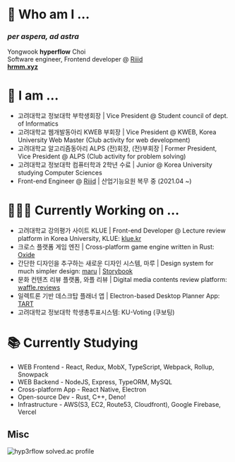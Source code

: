 # 🌱 Who am I ...
### ***per aspera, ad astra***  
Yongwook **hyperflow** Choi  
Software engineer, Frontend developer @ [Riiid](https://www.riiid.co/en/main)  
**[hrmm.xyz](https://hyperflow.dev/about)**  

# 🤔 I am ...
- 고려대학교 정보대학 부학생회장 | Vice President @ Student council of dept. of Informatics
- 고려대학교 웹개발동아리 KWEB 부회장 | Vice President @ KWEB, Korea University Web Master (Club activity for web development)
- 고려대학교 알고리즘동아리 ALPS (전)회장, (전)부회장 | Former President, Vice President @ ALPS (Club activity for problem solving)
- 고려대학교 정보대학 컴퓨터학과 2학년 수료 | Junior @ Korea University studying Computer Sciences  
- Front-end Engineer @ [Riiid](https://www.riiid.co/en/main) | 산업기능요원 복무 중 (2021.04 ~)

# 👨🏻‍💻 Currently Working on ...
- 고려대학교 강의평가 사이트 KLUE | Front-end Developer @ Lecture review platform in Korea University, KLUE: [klue.kr](https://klue.kr/)
- 크로스 플랫폼 게임 엔진 | Cross-platform game engine written in Rust: [Oxide](https://github.com/utilForever/Oxide)  
- 간단한 디자인을 추구하는 새로운 디자인 시스템, 마루 | Design system for much simpler design: [maru](https://github.com/hyp3rflow/maru) | [Storybook](https://maru.vercel.app)
- 문화 컨텐츠 리뷰 플랫폼, 와플 리뷰 | Digital media contents review platform: [waffle.reviews](https://waffle.reviews)
- 일렉트론 기반 데스크탑 플래너 앱 | Electron-based Desktop Planner App: [TART](https://github.com/hyp3rflow/tart)
- 고려대학교 정보대학 학생총투표시스템: KU-Voting (쿠보팅)

# 📚 Currently Studying
- WEB Frontend - React, Redux, MobX, TypeScript, Webpack, Rollup, Snowpack
- WEB Backend - NodeJS, Express, TypeORM, MySQL
- Cross-platform App - React Native, Electron
- Open-source Dev - Rust, C++, Deno!
- Infrastructure - AWS(S3, EC2, Route53, Cloudfront), Google Firebase, Vercel

## Misc
![hyp3rflow solved.ac profile](https://github-readme-solvedac.hyp3rflow.vercel.app/api/?handle=hyperflow)
